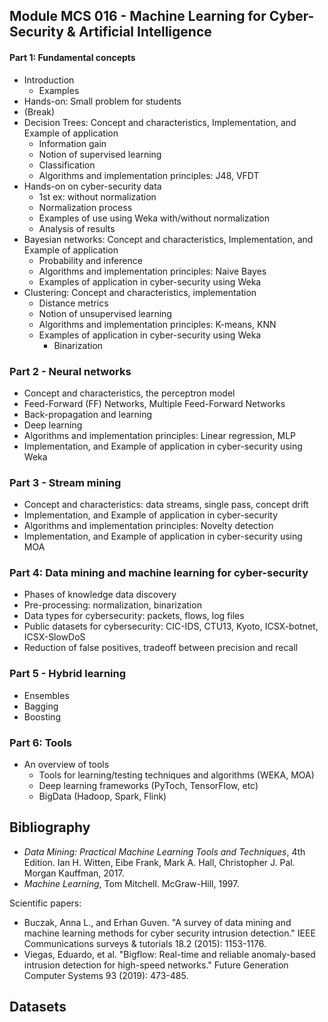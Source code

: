 ## Module MCS 016 - Machine Learning for Cyber-Security & Artificial Intelligence


#### Part 1: Fundamental concepts

* Introduction
    * Examples
* Hands-on: Small problem for students
* (Break)
* Decision Trees: Concept and characteristics, Implementation, and Example of application
    * Information gain
    * Notion of supervised learning
    * Classification
    * Algorithms and implementation principles: J48, VFDT
* Hands-on on cyber-security data
    * 1st ex: without normalization
    * Normalization process
    * Examples of use using Weka with/without normalization
    * Analysis of results
* Bayesian networks: Concept and characteristics, Implementation, and Example of application
    * Probability and inference
    * Algorithms and implementation principles: Naive Bayes
    * Examples of application in cyber-security using Weka
* Clustering: Concept and characteristics, implementation
    * Distance metrics
    * Notion of unsupervised learning
    * Algorithms and implementation principles: K-means, KNN
    * Examples of application in cyber-security using Weka
        * Binarization
### Part 2 - Neural networks
* Concept and characteristics, the perceptron model
* Feed-Forward (FF) Networks, Multiple Feed-Forward Networks
* Back-propagation and learning
* Deep learning
* Algorithms and implementation principles: Linear regression, MLP
* Implementation, and Example of application in cyber-security using Weka

### Part 3 - Stream mining
* Concept and characteristics: data streams, single pass, concept drift
* Implementation, and Example of application in cyber-security
* Algorithms and implementation principles: Novelty detection
* Implementation, and Example of application in cyber-security using MOA

### Part 4: Data mining and machine learning for cyber-security
* Phases of knowledge data discovery
* Pre-processing: normalization, binarization
* Data types for cybersecurity: packets, flows, log files
* Public datasets for cybersecurity: CIC-IDS, CTU13, Kyoto, ICSX-botnet, ICSX-SlowDoS
* Reduction of false positives, tradeoff between precision and recall

### Part 5 - Hybrid learning
* Ensembles
* Bagging
* Boosting

### Part 6: Tools
* An overview of tools
    * Tools for learning/testing techniques and algorithms (WEKA, MOA)
    * Deep learning frameworks (PyToch, TensorFlow, etc) 
    * BigData (Hadoop, Spark, Flink)


## Bibliography
* *Data Mining: Practical Machine Learning Tools and Techniques*, 4th Edition. Ian H. Witten, Eibe Frank, Mark A. Hall, Christopher J. Pal. Morgan Kauffman, 2017.
* *Machine Learning*, Tom Mitchell. McGraw-Hill, 1997.

Scientific papers:

* Buczak, Anna L., and Erhan Guven. "A survey of data mining and machine learning methods for cyber security intrusion detection." IEEE Communications surveys & tutorials 18.2 (2015): 1153-1176.
* Viegas, Eduardo, et al. "Bigflow: Real-time and reliable anomaly-based intrusion detection for high-speed networks." Future Generation Computer Systems 93 (2019): 473-485.


## Datasets


